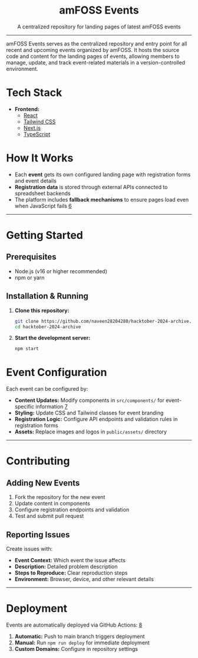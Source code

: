 <div align="center">  
  <h1>amFOSS Events</h1>  
  <p>A centralized repository for landing pages of latest amFOSS events</p>  
</div>  
  
---  
  
amFOSS Events serves as the centralized repository and entry point for all recent and upcoming events organized by amFOSS. It hosts the source code and content for the landing pages of events, allowing members to manage, update, and track event-related materials in a version-controlled environment.  
  
# Tech Stack  
  
- **Frontend:**    
  - [React](https://react.dev/)
  - [Tailwind CSS](https://tailwindcss.com/)
  - [Next.js](https://nextjs.org/)
  - [TypeScript](https://www.typescriptlang.org/)
  
# How It Works  
  
- Each **event** gets its own configured landing page with registration forms and event details  
- **Registration data** is stored through external APIs connected to spreadsheet backends  
- The platform includes **fallback mechanisms** to ensure pages load even when JavaScript fails [6](#4-5)   
  
---  
  
# Getting Started  
  
## Prerequisites  
  
- Node.js (v16 or higher recommended)  
- npm or yarn  
  
## Installation & Running  
  
1. **Clone this repository:**  
    ```sh  
    git clone https://github.com/naveen28204280/hacktober-2024-archive.git  
    cd hacktober-2024-archive  
    ```  

2. **Start the development server:**  
    ```sh  
    npm start  
    ```

# Event Configuration  
  
Each event can be configured by:  
  
- **Content Updates:** Modify components in `src/components/` for event-specific information [7](#4-6)   
- **Styling:** Update CSS and Tailwind classes for event branding  
- **Registration Logic:** Configure API endpoints and validation rules in registration forms  
- **Assets:** Replace images and logos in `public/assets/` directory  
  
---  
  
# Contributing  
  
## Adding New Events  
  
1. Fork the repository for the new event  
2. Update content in components  
3. Configure registration endpoints and validation  
4. Test and submit pull request  
  
## Reporting Issues  
  
Create issues with:  
* **Event Context:** Which event the issue affects  
* **Description:** Detailed problem description    
* **Steps to Reproduce:** Clear reproduction steps  
* **Environment:** Browser, device, and other relevant details  
  
---  
  
# Deployment  
  
Events are automatically deployed via GitHub Actions: [8](#4-7)   
  
1. **Automatic:** Push to main branch triggers deployment  
2. **Manual:** Run `npm run deploy` for immediate deployment  
3. **Custom Domains:** Configure in repository settings  